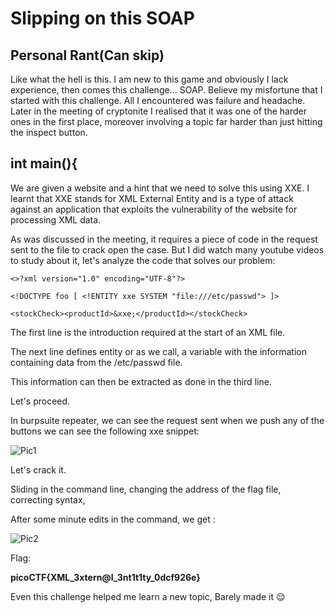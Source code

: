 # Slipping on this SOAP

## Personal Rant(Can skip)
Like what the hell is this. I am new to this game and obviously I lack experience,
then comes this challenge... SOAP. Believe my misfortune that I started with this challenge.
All I encountered was failure and headache. Later in the meeting of cryptonite I realised that 
it was one of the harder ones in the first place, moreover involving a topic far harder than just hitting
the inspect button.

## int main(){

We are given a website and a hint that we need to solve this using XXE.
I learnt that XXE stands for XML External Entity and is a type of attack against an application that 
exploits the vulnerability of the website for processing XML data.

As was discussed in the meeting, it requires a piece of code in the request sent to the file 
to crack open the case. But I did watch many youtube videos to study about it, let's 
analyze the code that solves our problem:

```
<>?xml version="1.0" encoding="UTF-8"?>

<!DOCTYPE foo [ <!ENTITY xxe SYSTEM "file:///etc/passwd"> ]>

<stockCheck><productId>&xxe;</productId></stockCheck>
```

The first line is the introduction required at the start of an XML file. 

The next line defines entity or as we call, a variable with the information containing data 
from the /etc/passwd file.

This information can then be extracted as done in the third line.

Let's proceed.

In burpsuite repeater, we can see the request sent when we push any of the buttons 
we can see the following xxe snippet:

![Pic1]("C:\Users\ElaYTurbo\Desktop\TurboFile\Projects\Crypto\ss6.png")

Let's crack it.

Sliding in the command line, changing the address of the flag file, correcting syntax,

After some minute edits in the command, we get : 

![Pic2](C:\Users\ElaYTurbo\Desktop\TurboFile\Projects\Crypto\ss7.png)

Flag:

**picoCTF{XML_3xtern@l_3nt1t1ty_0dcf926e}**

Even this challenge helped me learn a new topic, Barely made it :relieved:
